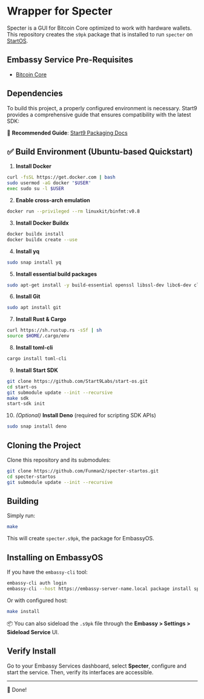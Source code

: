 # Wrapper for Specter

Specter is a GUI for Bitcoin Core optimized to work with hardware wallets. This repository creates the `s9pk` package that is installed to run `specter` on [StartOS](https://github.com/Start9Labs/start-os).

## Embassy Service Pre-Requisites

- [Bitcoin Core](https://github.com/Start9Labs/bitcoind-wrapper)

## Dependencies

To build this project, a properly configured environment is necessary. Start9 provides a comprehensive guide that ensures compatibility with the latest SDK:

🔗 **Recommended Guide**: [Start9 Packaging Docs](https://docs.start9.com/0.3.5.x/developer-docs/packaging)

## ✅ Build Environment (Ubuntu-based Quickstart)

1. **Install Docker**

```bash
curl -fsSL https://get.docker.com | bash
sudo usermod -aG docker "$USER"
exec sudo su -l $USER
```

2. **Enable cross-arch emulation**

```bash
docker run --privileged --rm linuxkit/binfmt:v0.8
```

3. **Install Docker Buildx**

```bash
docker buildx install
docker buildx create --use
```

4. **Install yq**

```bash
sudo snap install yq
```

5. **Install essential build packages**

```bash
sudo apt-get install -y build-essential openssl libssl-dev libc6-dev clang libclang-dev ca-certificates
```

6. **Install Git**

```bash
sudo apt install git
```

7. **Install Rust & Cargo**

```bash
curl https://sh.rustup.rs -sSf | sh
source $HOME/.cargo/env
```

8. **Install toml-cli**

```bash
cargo install toml-cli
```

9. **Install Start SDK**

```bash
git clone https://github.com/Start9Labs/start-os.git
cd start-os
git submodule update --init --recursive
make sdk
start-sdk init
```

10. *(Optional)* **Install Deno** (required for scripting SDK APIs)

```bash
sudo snap install deno
```

## Cloning the Project

Clone this repository and its submodules:

```bash
git clone https://github.com/Funman2/specter-startos.git
cd specter-startos
git submodule update --init --recursive
```

## Building

Simply run:

```bash
make
```

This will create `specter.s9pk`, the package for EmbassyOS.

## Installing on EmbassyOS

If you have the `embassy-cli` tool:

```bash
embassy-cli auth login
embassy-cli --host https://embassy-server-name.local package install specter.s9pk
```

Or with configured host:

```bash
make install
```

📦 You can also sideload the `.s9pk` file through the **Embassy > Settings > Sideload Service** UI.

## Verify Install

Go to your Embassy Services dashboard, select **Specter**, configure and start the service. Then, verify its interfaces are accessible.

---

🎉 Done!


